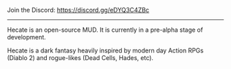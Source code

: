 Join the Discord: https://discord.gg/eDYQ3C4ZBc

***

Hecate is an open-source MUD. It is currently in a pre-alpha stage of development.

Hecate is a dark fantasy heavily inspired by modern day Action RPGs (Diablo 2) and rogue-likes (Dead Cells, Hades, etc).
